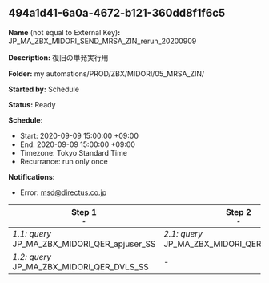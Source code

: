 ## 494a1d41-6a0a-4672-b121-360dd8f1f6c5

**Name** (not equal to External Key)**:** JP_MA_ZBX_MIDORI_SEND_MRSA_ZIN_rerun_20200909

**Description:** 復旧の単発実行用

**Folder:** my automations/PROD/ZBX/MIDORI/05_MRSA_ZIN/

**Started by:** Schedule

**Status:** Ready

**Schedule:**

* Start: 2020-09-09 15:00:00 +09:00
* End: 2020-09-09 15:00:00 +09:00
* Timezone: Tokyo Standard Time
* Recurrance: run only once

**Notifications:**

* Error: msd@directus.co.jp

| Step 1<br>_<small>-</small>_ | Step 2<br>_<small>-</small>_ | Step 3<br>_<small>-</small>_ | Step 4<br>_<small>-</small>_ |
| --- | --- | --- | --- |
| _1.1: query_<br>JP_MA_ZBX_MIDORI_QER_apjuser_SS | _2.1: query_<br>JP_MA_ZBX_MIDORI_QER_SEND_MRSA | _3.1: query_<br>JP_MA_ZBX_MIDORI_QER_SEND_ZIN | _4.1: emailSend_<br>JP_MA_ZBX_MIDORI_UIE_SEND_MRSA |
| _1.2: query_<br>JP_MA_ZBX_MIDORI_QER_DVLS_SS | - | - | _4.2: emailSend_<br>JP_MA_ZBX_MIDORI_UIE_SEND_ZIN |
